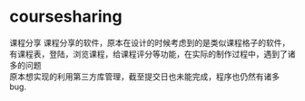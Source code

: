 # coursesharing
课程分享
课程分享的软件，原本在设计的时候考虑到的是类似课程格子的软件，有课程表，登陆，浏览课程，给课程评分等功能，在实际的制作过程中，遇到了诸多的问题<br>
原本想实现的利用第三方库管理，截至提交日也未能完成，程序也仍然有诸多bug.


